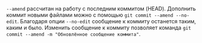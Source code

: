 ```--amend``` рассчитан на работу с последним коммитом (HEAD).
Дополнить коммит новыми файлами можно с помощью ```git commit --amend --no-edit```. Благодаря опции ```--no-edit``` сообщение к коммиту останется таким, каким и было.
Изменить сообщение к коммиту позволяет команда ```git commit --amend -m "Обновлённое сообщение коммита"```.